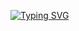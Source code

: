 [![Typing SVG](https://readme-typing-svg.herokuapp.com?color=86F77D&background=20FFD700&lines=yo+what+up%2C+welcome+to+my+github+profile)](https://git.io/typing-svg)
